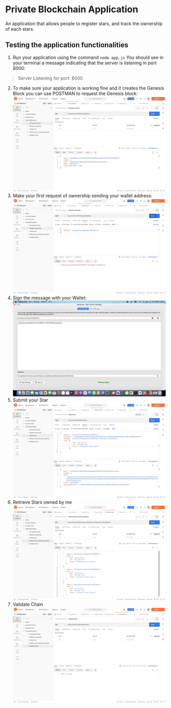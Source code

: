 # Private Blockchain Application
An application that allows people to register stars, and track the ownership of each stars.

## Testing the application functionalities

1. Run your application using the command `node app.js`
You should see in your terminal a message indicating that the server is listening in port 8000:
> Server Listening for port: 8000

2. To make sure your application is working fine and it creates the Genesis Block you can use POSTMAN to request the Genesis block:
    ![Request: http://localhost:8000/block/0 ](https://github.com/Harjacober/PrivateBlockchain/blob/main/Postman-screenshots/Get%20Genesis%20Block%20-%20GET.png)
3. Make your first request of ownership sending your wallet address:
    ![Request: http://localhost:8000/requestValidation ](https://github.com/Harjacober/PrivateBlockchain/blob/main/Postman-screenshots/Request%20Ownership%20-%20POST.png)
4. Sign the message with your Wallet:
    ![Use the Wallet to sign a message](https://github.com/Harjacober/PrivateBlockchain/blob/main/Postman-screenshots/Sign%20message.png)
5. Submit your Star
     ![Request: http://localhost:8000/submitstar](https://github.com/Harjacober/PrivateBlockchain/blob/main/Postman-screenshots/Submit%20Star%20-%20POST.png)
6. Retrieve Stars owned by me
    ![Request: http://localhost:8000/blocks/<WALLET_ADDRESS>](https://github.com/Harjacober/PrivateBlockchain/blob/main/Postman-screenshots/Retrieve%20stars%20by%20own%20address%20-%20GET.png)
7. Validate Chain
    ![Request: http://localhost:8000/validateChain](https://github.com/Harjacober/PrivateBlockchain/blob/main/Postman-screenshots/Validate%20Chain%20-%20GET.png)
